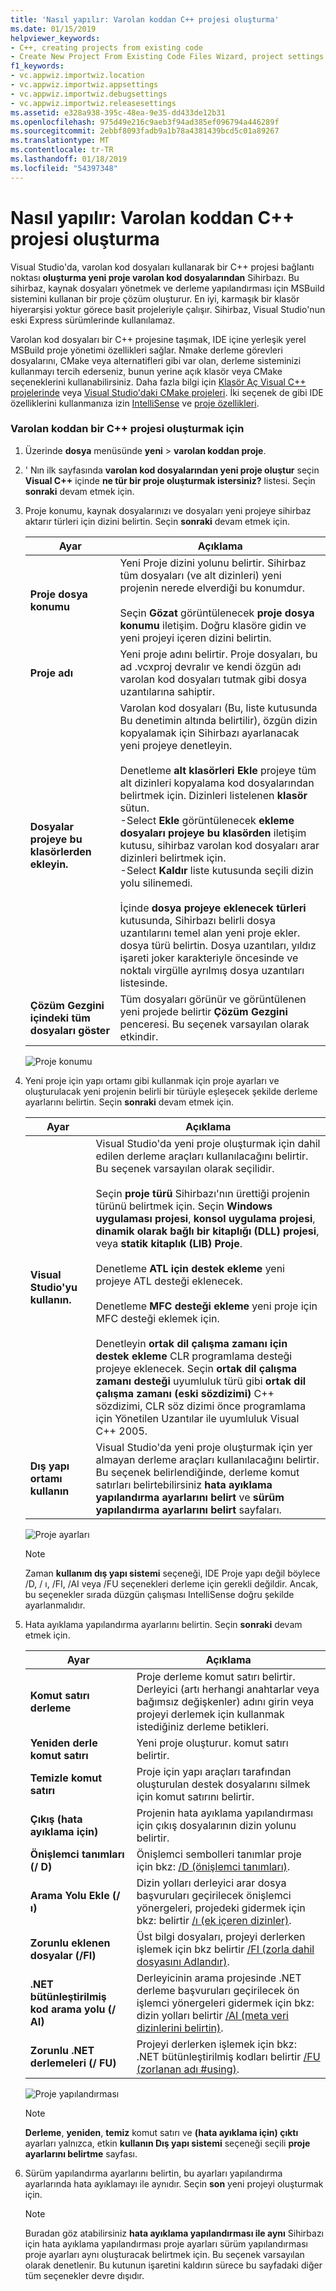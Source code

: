 ```yaml
---
title: 'Nasıl yapılır: Varolan koddan C++ projesi oluşturma'
ms.date: 01/15/2019
helpviewer_keywords:
- C++, creating projects from existing code
- Create New Project From Existing Code Files Wizard, project settings
f1_keywords:
- vc.appwiz.importwiz.location
- vc.appwiz.importwiz.appsettings
- vc.appwiz.importwiz.debugsettings
- vc.appwiz.importwiz.releasesettings
ms.assetid: e328a938-395c-48ea-9e35-dd433de12b31
ms.openlocfilehash: 975d49e216c9aeb3f94ad385ef096794a446289f
ms.sourcegitcommit: 2ebbf8093fadb9a1b78a4381439bcd5c01a89267
ms.translationtype: MT
ms.contentlocale: tr-TR
ms.lasthandoff: 01/18/2019
ms.locfileid: "54397348"
---
```

# <a name="how-to-create-a-c-project-from-existing-code"></a>Nasıl yapılır: Varolan koddan C++ projesi oluşturma

Visual Studio'da, varolan kod dosyaları kullanarak bir C++ projesi bağlantı noktası **oluşturma yeni proje varolan kod dosyalarından** Sihirbazı. Bu sihirbaz, kaynak dosyaları yönetmek ve derleme yapılandırması için MSBuild sistemini kullanan bir proje çözüm oluşturur. En iyi, karmaşık bir klasör hiyerarşisi yoktur görece basit projeleriyle çalışır. Sihirbaz, Visual Studio'nun eski Express sürümlerinde kullanılamaz. 

Varolan kod dosyaları bir C++ projesine taşımak, IDE içine yerleşik yerel MSBuild proje yönetimi özellikleri sağlar. Nmake derleme görevleri dosyalarını, CMake veya alternatifleri gibi var olan, derleme sisteminizi kullanmayı tercih ederseniz, bunun yerine açık klasör veya CMake seçeneklerini kullanabilirsiniz. Daha fazla bilgi için [Klasör Aç Visual C++ projelerinde](../ide/non-msbuild-projects.md) veya [Visual Studio'daki CMake projeleri](../ide/cmake-tools-for-visual-cpp.md). İki seçenek de gibi IDE özelliklerini kullanmanıza izin [IntelliSense](/visualstudio/ide/using-intellisense) ve [proje özellikleri](../ide/working-with-project-properties.md).

### <a name="to-create-a-c-project-from-existing-code"></a>Varolan koddan bir C++ projesi oluşturmak için

1. Üzerinde **dosya** menüsünde **yeni** > **varolan koddan proje**.

1. ' Nın ilk sayfasında **varolan kod dosyalarından yeni proje oluştur** seçin **Visual C++** içinde **ne tür bir proje oluşturmak istersiniz?** listesi. Seçin **sonraki** devam etmek için.

1. Proje konumu, kaynak dosyalarınızı ve dosyaları yeni projeye sihirbaz aktarır türleri için dizini belirtin. Seçin **sonraki** devam etmek için.

    | Ayar | Açıklama |
    | --- | --- |
    | **Proje dosya konumu** | Yeni Proje dizini yolunu belirtir. Sihirbaz tüm dosyaları (ve alt dizinleri) yeni projenin nerede elverdiği bu konumdur.<br/><br/>Seçin **Gözat** görüntülenecek **proje dosya konumu** iletişim. Doğru klasöre gidin ve yeni projeyi içeren dizini belirtin. |
    | **Proje adı** | Yeni proje adını belirtir. Proje dosyaları, bu ad .vcxproj devralır ve kendi özgün adı varolan kod dosyaları tutmak gibi dosya uzantılarına sahiptir. |
    | **Dosyalar projeye bu klasörlerden ekleyin.** | Varolan kod dosyaları (Bu, liste kutusunda Bu denetimin altında belirtilir), özgün dizin kopyalamak için Sihirbazı ayarlanacak yeni projeye denetleyin.<br/><br/>Denetleme **alt klasörleri Ekle** projeye tüm alt dizinleri kopyalama kod dosyalarından belirtmek için. Dizinleri listelenen **klasör** sütun.<br/>-Select **Ekle** görüntülenecek **ekleme dosyaları projeye bu klasörden** iletişim kutusu, sihirbaz varolan kod dosyaları arar dizinleri belirtmek için.<br/>-Select **Kaldır** liste kutusunda seçili dizin yolu silinemedi.<br/><br/>İçinde **dosya projeye eklenecek türleri** kutusunda, Sihirbazı belirli dosya uzantılarını temel alan yeni proje ekler. dosya türü belirtin. Dosya uzantıları, yıldız işareti joker karakteriyle öncesinde ve noktalı virgülle ayrılmış dosya uzantıları listesinde. |
    | **Çözüm Gezgini içindeki tüm dosyaları göster** | Tüm dosyaları görünür ve görüntülenen yeni projede belirtir **Çözüm Gezgini** penceresi. Bu seçenek varsayılan olarak etkindir. |

    ![Proje konumu](media/location.png)

1. Yeni proje için yapı ortamı gibi kullanmak için proje ayarları ve oluşturulacak yeni projenin belirli bir türüyle eşleşecek şekilde derleme ayarlarını belirtin. Seçin **sonraki** devam etmek için.

    | Ayar | Açıklama |
    | --- | --- |
    | **Visual Studio'yu kullanın.** | Visual Studio'da yeni proje oluşturmak için dahil edilen derleme araçları kullanılacağını belirtir. Bu seçenek varsayılan olarak seçilidir.<br/><br/>Seçin **proje türü** Sihirbazı'nın ürettiği projenin türünü belirtmek için. Seçin **Windows uygulaması projesi**, **konsol uygulama projesi**, **dinamik olarak bağlı bir kitaplığı (DLL) projesi**, veya **statik kitaplık (LIB) Proje**.<br/><br/>Denetleme **ATL için destek ekleme** yeni projeye ATL desteği eklenecek.<br/><br/>Denetleme **MFC desteği ekleme** yeni proje için MFC desteği eklemek için.<br/><br/>Denetleyin **ortak dil çalışma zamanı için destek ekleme** CLR programlama desteği projeye eklenecek. Seçin **ortak dil çalışma zamanı desteği** uyumluluk türü gibi **ortak dil çalışma zamanı (eski sözdizimi)** C++ sözdizimi, CLR söz dizimi önce programlama için Yönetilen Uzantılar ile uyumluluk Visual C++ 2005. |
    | **Dış yapı ortamı kullanın** | Visual Studio'da yeni proje oluşturmak için yer almayan derleme araçları kullanılacağını belirtir. Bu seçenek belirlendiğinde, derleme komut satırları belirtebilirsiniz **hata ayıklama yapılandırma ayarlarını belirt** ve **sürüm yapılandırma ayarlarını belirt** sayfaları. |

    ![Proje ayarları](media/settings.png)

    > [!NOTE]
    > Zaman **kullanım dış yapı sistemi** seçeneği, IDE Proje yapı değil böylece /D, / ı, /FI, /AI veya /FU seçenekleri derleme için gerekli değildir. Ancak, bu seçenekler sırada düzgün çalışması IntelliSense doğru şekilde ayarlanmalıdır.

1. Hata ayıklama yapılandırma ayarlarını belirtin. Seçin **sonraki** devam etmek için.

    | Ayar | Açıklama |
    | --- | --- |
    | **Komut satırı derleme** | Proje derleme komut satırı belirtir. Derleyici (artı herhangi anahtarlar veya bağımsız değişkenler) adını girin veya projeyi derlemek için kullanmak istediğiniz derleme betikleri. |
    | **Yeniden derle komut satırı** | Yeni proje oluşturur. komut satırı belirtir. |
    | **Temizle komut satırı** | Proje için yapı araçları tarafından oluşturulan destek dosyalarını silmek için komut satırını belirtir. |
    | **Çıkış (hata ayıklama için)** | Projenin hata ayıklama yapılandırması için çıkış dosyalarının dizin yolunu belirtir. |
    | **Önişlemci tanımları (/ D)** | Önişlemci sembolleri tanımlar proje için bkz: [/D (önişlemci tanımları)](../build/reference/d-preprocessor-definitions.md). |
    | **Arama Yolu Ekle (/ ı)** | Dizin yolları derleyici arar dosya başvuruları geçirilecek önişlemci yönergeleri, projedeki gidermek için bkz: belirtir [/ı (ek içeren dizinler)](../build/reference/i-additional-include-directories.md). |
    | **Zorunlu eklenen dosyalar (/FI)** | Üst bilgi dosyaları, projeyi derlerken işlemek için bkz belirtir [/FI (zorla dahil dosyasını Adlandır)](../build/reference/fi-name-forced-include-file.md). |
    | **.NET bütünleştirilmiş kod arama yolu (/ AI)** | Derleyicinin arama projesinde .NET derleme başvuruları geçirilecek ön işlemci yönergeleri gidermek için bkz: dizin yolları belirtir [/AI (meta veri dizinlerini belirtin)](../build/reference/ai-specify-metadata-directories.md). |
    | **Zorunlu .NET derlemeleri (/ FU)** | Projeyi derlerken işlemek için bkz: .NET bütünleştirilmiş kodları belirtir [/FU (zorlanan adı #using)](../build/reference/fu-name-forced-hash-using-file.md). |

    ![Proje yapılandırması](media/config.png)

    > [!NOTE]
    > **Derleme**, **yeniden**, **temiz** komut satırı ve **(hata ayıklama için) çıktı** ayarları yalnızca, etkin **kullanın Dış yapı sistemi** seçeneği seçili **proje ayarlarını belirtme** sayfası.

1. Sürüm yapılandırma ayarlarını belirtin, bu ayarları yapılandırma ayarlarında hata ayıklamayı ile aynıdır. Seçin **son** yeni projeyi oluşturmak için.

    > [!NOTE]
    > Buradan göz atabilirsiniz **hata ayıklama yapılandırması ile aynı** Sihirbazı için hata ayıklama yapılandırması proje ayarları sürüm yapılandırması proje ayarları aynı oluşturacak belirtmek için. Bu seçenek varsayılan olarak denetlenir. Bu kutunun işaretini kaldırın sürece bu sayfadaki diğer tüm seçenekler devre dışıdır.
